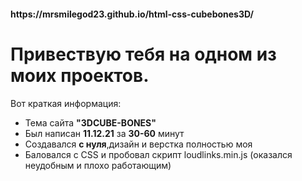 <h4>https://mrsmilegod23.github.io/html-css-cubebones3D/</h4>
<h1>Привествую тебя на одном из моих проектов.</h1>

Вот краткая информация:

- Тема сайта <b>"3DCUBE-BONES"</b>
- Был написан <b>11.12.21</b> за <b>30-60</b> минут
- Создавался <b>с нуля</b>,дизайн и верстка полностью моя
- Баловался с CSS и пробовал скрипт loudlinks.min.js (оказался неудобным и плохо работающим)
